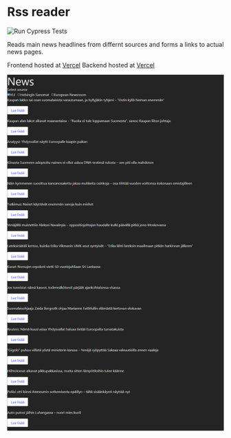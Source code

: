 # Rss reader

![Run Cypress Tests](https://github.com/ristoxxx/rssFront/actions/workflows/Cypress-tests.yml/badge.svg)   

Reads main news headlines from differnt sources and forms a links to actual news pages.

Frontend hosted at [Vercel](https://rss-front.vercel.app)
Backend hosted at [Vercel](https://rssvercel.vercel.app/articles)


![alt text](https://github.com/ristoxxx/rssFront/blob/main/cypress/screenshots/e2e.cy.js/img.png?raw=true)
